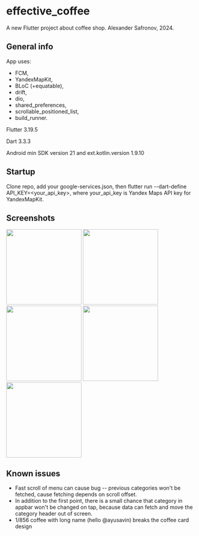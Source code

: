 # effective_coffee

A new Flutter project about coffee shop. Alexander Safronov, 2024. 

## General info

App uses:
- FCM,
- YandexMapKit,
- BLoC (+equatable),
- drift,
- dio,
- shared_preferences,
- scrollable_positioned_list,
- build_runner.

Flutter 3.19.5

Dart 3.3.3

Android min SDK version 21 and ext.kotlin.version 1.9.10  

## Startup

Clone repo, add your google-services.json, then flutter run --dart-define API_KEY=<your_api_key>, where your_api_key is Yandex Maps API key for YandexMapKit.

## Screenshots

<img src="https://i.ibb.co/VqkWdSF/photo-2024-04-18-03-38-44.jpg" width="200">
<img src="https://i.ibb.co/S0VZ0vx/photo-2024-04-18-03-38-55.jpg" width="200"> 
<img src="https://i.ibb.co/1JjWksw/photo-2024-04-18-03-38-59.jpg" width="200">
<img src="https://i.ibb.co/Mpr2qTp/Screenshot-2024-03-25-04-00-22-78-46e2ebb9dae5c7f04dadf1b159c58b8b.jpg" width="200">
<img src="https://i.ibb.co/dthBcbR/Photo-2.jpg" width="200">

## Known issues

- Fast scroll of menu can cause bug -- previous categories won't be fetched, cause fetching depends on scroll offset.
- In addition to the first point, there is a small chance that category in appbar won't be changed on tap, because data can fetch and move the category header out of screen.
- 1/856 coffee with long name (hello @ayusavin) breaks the coffee card design
